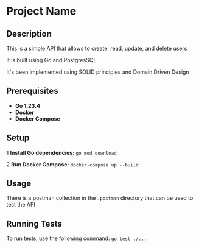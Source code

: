 # Project Name

## Description
This is a simple API that allows to create, read, update, and delete users

It is built using Go and PostgresSQL

It's been implemented using SOLID principles and Domain Driven Design

## Prerequisites
- **Go 1.23.4**
- **Docker**
- **Docker Compose**

## Setup

1 **Install Go dependencies:**
    ```go mod download```

2 **Run Docker Compose:**
    ```docker-compose up --build```

## Usage
There is a postman collection in the `.postman` directory that can be used to test the API

## Running Tests
To run tests, use the following command: ```go test ./...```